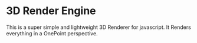 # 3D Render Engine

This is a super simple and lightweight 3D Renderer for javascript. It Renders everything in a OnePoint perspective.